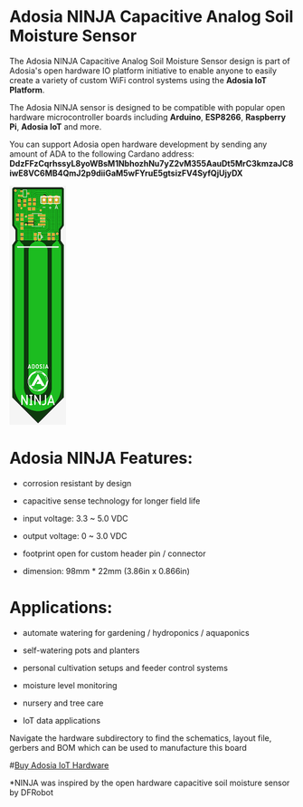 # Adosia NINJA Capacitive Analog Soil Moisture Sensor

The Adosia NINJA Capacitive Analog Soil Moisture Sensor design is part of Adosia's open hardware IO platform initiative to enable anyone to easily create a variety of custom WiFi control systems using the **Adosia IoT Platform**.

The Adosia NINJA sensor is designed to be compatible with popular open hardware microcontroller boards including **Arduino**, **ESP8266**, **Raspberry Pi**, **Adosia IoT** and more.

You can support Adosia open hardware development by sending any amount of ADA to the following Cardano address:
**DdzFFzCqrhssyL8yoWBsM1NbhozhNu7yZ2vM355AauDt5MrC3kmzaJC8iwE8VC6MB4QmJ2p9diiGaM5wFYruE5gtsizFV4SyfQjUjyDX**


<img src='./images/adosia_ninja.png' width='100px' />


# Adosia NINJA Features:

- corrosion resistant by design

- capacitive sense technology for longer field life

- input voltage: 3.3 ~ 5.0 VDC

- output voltage: 0 ~ 3.0 VDC

- footprint open for custom header pin / connector

- dimension: 98mm * 22mm (3.86in x 0.866in)



# Applications:

- automate watering for gardening / hydroponics / aquaponics

- self-watering pots and planters

- personal cultivation setups and feeder control systems

- moisture level monitoring

- nursery and tree care

- IoT data applications



Navigate the hardware subdirectory to find the schematics, layout file, gerbers and BOM which can be used to manufacture this board

#[Buy Adosia IoT Hardware](https://adosia.io)

*NINJA was inspired by the open hardware capacitive soil moisture sensor by DFRobot